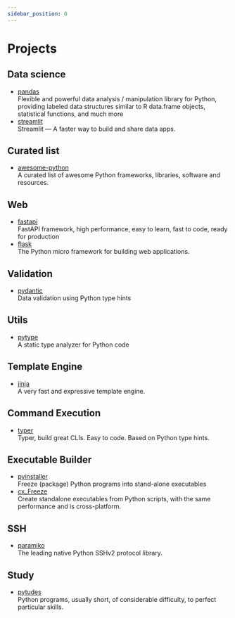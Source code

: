 ```yaml
---
sidebar_position: 0
---
```


# Projects

## Data science

- [pandas](https://github.com/pandas-dev/pandas)
  <br/>Flexible and powerful data analysis / manipulation library for Python, providing labeled data structures similar
  to R data.frame objects, statistical functions, and much more
- [streamlit](https://github.com/streamlit/streamlit)
  <br/>Streamlit — A faster way to build and share data apps.

## Curated list

- [awesome-python](https://github.com/vinta/awesome-python)
  <br/>A curated list of awesome Python frameworks, libraries, software and resources.

## Web

- [fastapi](https://fastapi.tiangolo.com/)
  <br/>FastAPI framework, high performance, easy to learn, fast to code, ready for production
- [flask](https://github.com/pallets/flask)
  <br/>The Python micro framework for building web applications.

## Validation

- [pydantic](https://github.com/pydantic/pydantic)
  <br/>Data validation using Python type hints

## Utils

- [pytype](https://github.com/google/pytype)
  <br/>A static type analyzer for Python code

## Template Engine

- [jinja](https://github.com/pallets/jinja)
  <br/>A very fast and expressive template engine.

## Command Execution

- [typer](https://typer.tiangolo.com/)
  <br/>Typer, build great CLIs. Easy to code. Based on Python type hints.

## Executable Builder

- [pyinstaller](https://github.com/pyinstaller/pyinstaller)
  <br/>Freeze (package) Python programs into stand-alone executables
- [cx_Freeze](https://github.com/marcelotduarte/cx_Freeze)
  <br/>Create standalone executables from Python scripts, with the same performance and is cross-platform.

## SSH

- [paramiko](https://github.com/paramiko/paramiko)
  <br/>The leading native Python SSHv2 protocol library.

## Study

- [pytudes](https://github.com/norvig/pytudes)
  <br/>Python programs, usually short, of considerable difficulty, to perfect particular skills.


